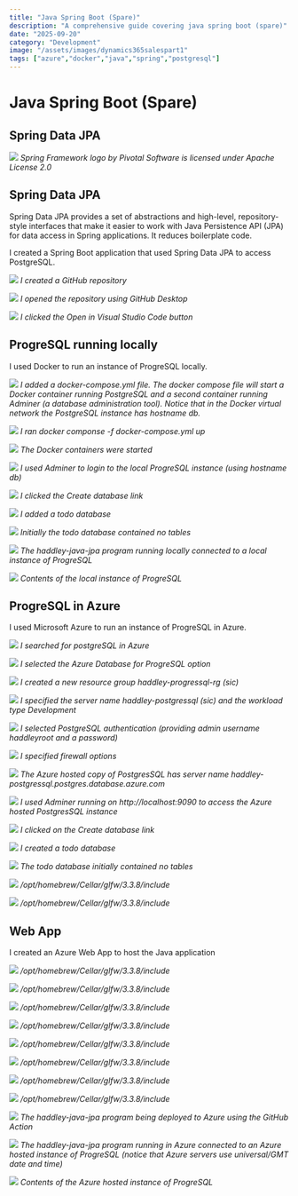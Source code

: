 ```yaml
---
title: "Java Spring Boot (Spare)"
description: "A comprehensive guide covering java spring boot (spare)"
date: "2025-09-20"
category: "Development"
image: "/assets/images/dynamics365salespart1"
tags: ["azure","docker","java","spring","postgresql"]
---
```


# Java Spring Boot (Spare)

## Spring Data JPA

![](/assets/images/page141/spring-framework-logo-2018.svg)
*Spring Framework logo by Pivotal Software is licensed under Apache License 2.0*


## Spring Data JPA

Spring Data JPA provides a set of abstractions and high-level, repository-style interfaces that make it easier to work with Java Persistence API (JPA) for data access in Spring applications. It reduces boilerplate code.

I created a Spring Boot application that used Spring Data JPA to access PostgreSQL.

![](/assets/images/page141/screenshot-2023-10-28-at-4.32.38-pm-2136x1094.png)
*I created a GitHub repository*

![](/assets/images/page141/screenshot-2023-10-28-at-4.33.17-pm-2136x1095.png)
*I opened the repository using GitHub Desktop*

![](/assets/images/page141/screenshot-2023-10-28-at-4.33.40-pm-2136x1112.png)
*I clicked the Open in Visual Studio Code button*


## ProgreSQL running locally

I used Docker to run an instance of ProgreSQL locally.

![](/assets/images/page141/screenshot-2023-10-28-at-4.35.46-pm-2044x1020.png)
*I added a docker-compose.yml file. The docker compose file will start a Docker container running PostgreSQL and a second container running Adminer (a database administration tool). Notice that in the Docker virtual network the PostgreSQL instance has hostname db.*

![](/assets/images/page141/screenshot-2023-10-28-at-4.43.20-pm-2078x204.png)
*I ran docker componse -f docker-compose.yml up*

![](/assets/images/page141/screenshot-2023-10-28-at-4.38.14-pm-2136x938.png)
*The Docker containers were started*

![](/assets/images/page141/screenshot-2023-10-28-at-7.23.40-pm-2136x550.png)
*I used Adminer to login to the local ProgreSQL instance (using hostname db)*

![](/assets/images/page141/screenshot-2023-10-28-at-7.23.52-pm-2136x660.png)
*I clicked the Create database link*

![](/assets/images/page141/screenshot-2023-10-28-at-7.24.08-pm-2136x356.png)
*I added a todo database*

![](/assets/images/page141/screenshot-2023-10-28-at-7.24.20-pm-2136x814.png)
*Initially the todo database contained no tables*

![](/assets/images/page141/screenshot-2023-10-28-at-8.06.56-pm-2136x1141.png)
*The haddley-java-jpa program running locally connected to a local instance of ProgreSQL*

![](/assets/images/page141/screenshot-2023-10-28-at-8.08.08-pm-2136x689.png)
*Contents of the local instance of ProgreSQL*


## ProgreSQL in Azure

I used Microsoft Azure to run an instance of ProgreSQL in Azure.

![](/assets/images/page141/screenshot-2023-10-28-at-12.29.56-pm-2136x875.png)
*I searched for postgreSQL in Azure*

![](/assets/images/page141/screenshot-2023-10-28-at-12.30.44-pm-2136x1129.png)
*I selected the Azure Database for ProgreSQL option*

![](/assets/images/page141/screenshot-2023-10-28-at-12.49.06-pm-2136x1238.png)
*I created a new resource group haddley-progressql-rg (sic)*

![](/assets/images/page141/screenshot-2023-10-28-at-12.49.45-pm-2136x1243.png)
*I specified the server name haddley-postgressql (sic) and the workload type Development*

![](/assets/images/page141/screenshot-2023-10-28-at-12.50.39-pm-2136x1243.png)
*I selected PostgreSQL authentication (providing admin username haddleyroot and a password)*

![](/assets/images/page141/screenshot-2023-10-28-at-12.52.48-pm-2136x1244.png)
*I specified firewall options*

![](/assets/images/page141/screenshot-2023-10-28-at-12.59.58-pm-2136x1241.png)
*The Azure hosted copy of PostgresSQL has server name haddley-postgressql.postgres.database.azure.com*

![](/assets/images/page141/screenshot-2023-10-28-at-1.01.20-pm-2136x532.png)
*I used Adminer running on http://localhost:9090 to access the Azure hosted PostgresSQL instance*

![](/assets/images/page141/screenshot-2023-10-28-at-7.29.24-pm-2136x768.png)
*I clicked on the Create database link*

![](/assets/images/page141/screenshot-2023-10-28-at-7.29.36-pm-2136x363.png)
*I created a todo database*

![](/assets/images/page141/screenshot-2023-10-28-at-7.29.49-pm-2136x762.png)
*The todo database initially contained no tables*

![](/assets/images/page141/screenshot-2023-10-28-at-7.36.47-pm-2136x1205.png)
*/opt/homebrew/Cellar/glfw/3.3.8/include*

![](/assets/images/page141/screenshot-2023-10-28-at-7.37.29-pm-2136x1209.png)
*/opt/homebrew/Cellar/glfw/3.3.8/include*


## Web App

I created an Azure Web App to host the Java application

![](/assets/images/page141/screenshot-2023-10-28-at-7.38.13-pm-2136x1212.png)
*/opt/homebrew/Cellar/glfw/3.3.8/include*

![](/assets/images/page141/screenshot-2023-10-28-at-7.38.45-pm-2136x1213.png)
*/opt/homebrew/Cellar/glfw/3.3.8/include*

![](/assets/images/page141/screenshot-2023-10-28-at-7.39.50-pm-2136x1213.png)
*/opt/homebrew/Cellar/glfw/3.3.8/include*

![](/assets/images/page141/screenshot-2023-10-28-at-7.40.16-pm-2136x1211.png)
*/opt/homebrew/Cellar/glfw/3.3.8/include*

![](/assets/images/page141/screenshot-2023-10-28-at-7.41.11-pm-2136x1208.png)
*/opt/homebrew/Cellar/glfw/3.3.8/include*

![](/assets/images/page141/screenshot-2023-10-28-at-7.42.00-pm-2136x1208.png)
*/opt/homebrew/Cellar/glfw/3.3.8/include*

![](/assets/images/page141/screenshot-2023-10-28-at-7.42.44-pm-2136x1212.png)
*/opt/homebrew/Cellar/glfw/3.3.8/include*

![](/assets/images/page141/screenshot-2023-10-28-at-7.42.56-pm-2136x1208.png)
*/opt/homebrew/Cellar/glfw/3.3.8/include*

![](/assets/images/page141/screenshot-2023-10-28-at-7.59.40-pm-2136x1210.png)
*The haddley-java-jpa program being deployed to Azure using the GitHub Action*

![](/assets/images/page141/screenshot-2023-10-28-at-8.04.45-pm-2136x1144.png)
*The haddley-java-jpa program running in Azure connected to an Azure hosted instance of ProgreSQL (notice that Azure servers use universal/GMT date and time)*

![](/assets/images/page141/screenshot-2023-10-28-at-8.11.35-pm-2136x710.png)
*Contents of the Azure hosted instance of ProgreSQL*
